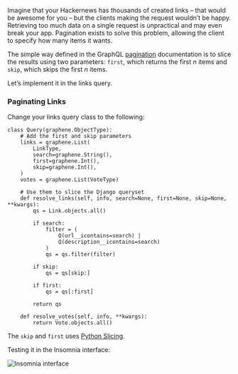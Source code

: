 Imagine that your Hackernews has thousands of created links – that would be awesome for you – but the clients making the request wouldn’t be happy. Retrieving too much data on a single request is unpractical and may even break your app. Pagination exists to solve this problem, allowing the client to specify how many items it wants.

The simple way defined in the GraphQL [pagination](http://graphql.org/learn/pagination/) documentation is to slice the results using two parameters: `first`, which returns the first _n_ items and `skip`, which skips the first _n_ items.

Let’s implement it in the links query.

### Paginating Links

Change your links query class to the following:

    class Query(graphene.ObjectType):
        # Add the first and skip parameters
        links = graphene.List(
            LinkType,
            search=graphene.String(),
            first=graphene.Int(),
            skip=graphene.Int(),
        )
        votes = graphene.List(VoteType)

        # Use them to slice the Django queryset
        def resolve_links(self, info, search=None, first=None, skip=None, **kwargs):
            qs = Link.objects.all()

            if search:
                filter = (
                    Q(url__icontains=search) |
                    Q(description__icontains=search)
                )
                qs = qs.filter(filter)

            if skip:
                qs = qs[skip:]

            if first:
                qs = qs[:first]

            return qs

        def resolve_votes(self, info, **kwargs):
            return Vote.objects.all()

The `skip` and `first` uses [Python Slicing](https://www.dotnetperls.com/slice-python).

Testing it in the Insomnia interface:

![Insomnia interface](https://i.imgur.com/pcNvb8y.png)
